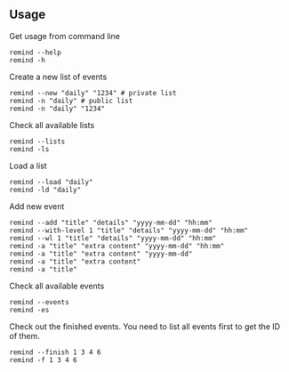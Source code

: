 
## Usage
Get usage from command line
```shell
remind --help
remind -h
```
Create a new list of events
```shell
remind --new "daily" "1234" # private list
remind -n "daily" # public list 
remind -n "daily" "1234"
```
Check all available lists
```shell
remind --lists
remind -ls
```
Load a list
```shell
remind --load "daily"
remind -ld "daily"
```
Add new event
```shell
remind --add "title" "details" "yyyy-mm-dd" "hh:mm"
remind --with-level 1 "title" "details" "yyyy-mm-dd" "hh:mm"
remind --wl 1 "title" "details" "yyyy-mm-dd" "hh:mm"
remind -a "title" "extra content" "yyyy-mm-dd" "hh:mm"
remind -a "title" "extra content" "yyyy-mm-dd" 
remind -a "title" "extra content" 
remind -a "title"
```
Check all available events
```shell
remind --events 
remind -es
```
Check out the finished events. You need to list all events first to get the ID of them.
```shell
remind --finish 1 3 4 6
remind -f 1 3 4 6
```

